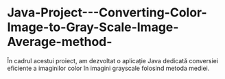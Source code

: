# Java-Project---Converting-Color-Image-to-Gray-Scale-Image-Average-method-
În cadrul acestui proiect, am dezvoltat o aplicație Java dedicată conversiei eficiente a imaginilor color în imagini grayscale folosind metoda mediei.
